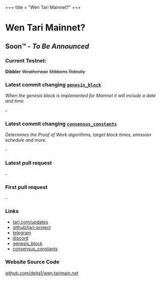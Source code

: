+++
title = "Wen Tari Mainnet?"
+++

# Wen Tari Mainnet?

## Soon™ - _To Be Announced_

### **Current Testnet:**

<span class="pre">**Dibbler** ~~Weatherwax~~ ~~Stibbons~~ ~~Ridcully~~</span>

### **Latest commit changing [`genesis_block`](https://github.com/tari-project/tari/blob/development/base_layer/core/src/blocks/genesis_block.rs#L73)**

_When the genesis block is implemented for Mainnet it will include a date and time._

<span id="genesis" class="loading">-</span>

### **Latest commit changing [`consensus_constants`](https://github.com/tari-project/tari/blob/development/base_layer/core/src/consensus/consensus_constants.rs#L467)**

_Determines the Proof of Work algorithms, target block times, emission schedule and more._

<span id="consensus" class="loading">-</span>

### **Latest pull request**

<span id="latest" class="loading">-</span>

### **First pull request**

<span id="first" class="loading">-</span>

### **Links**

<span class="pre">

- [tari.com/updates](https://www.tari.com/updates/)
- [github/tari-project](https://github.com/tari-project)
- [telegram](https://t.me/tariproject)
- [discord](https://discord.gg/q3Sfzb8S2V)
- [genesis_block](https://github.com/tari-project/tari/blob/development/base_layer/core/src/blocks/genesis_block.rs#L73)
- [consensus_constants](https://github.com/tari-project/tari/blob/development/base_layer/core/src/consensus/consensus_constants.rs#L467)

</span>

### **Website Source Code**

[github.com/delta1/wen.tarimain.net](https://github.com/delta1/wen.tarimain.net)

